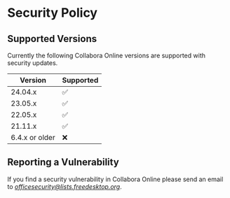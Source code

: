 # Security Policy

## Supported Versions

Currently the following Collabora Online versions are supported with security updates.

| Version | Supported          |
| ------- | ------------------ |
| 24.04.x   | :white_check_mark: |
| 23.05.x   | :white_check_mark: |
| 22.05.x   | :white_check_mark: |
| 21.11.x   | :white_check_mark: |
| 6.4.x or older  | :x:                |

## Reporting a Vulnerability

If you find a security vulnerability in Collabora Online please send an email to *officesecurity@lists.freedesktop.org*. 
